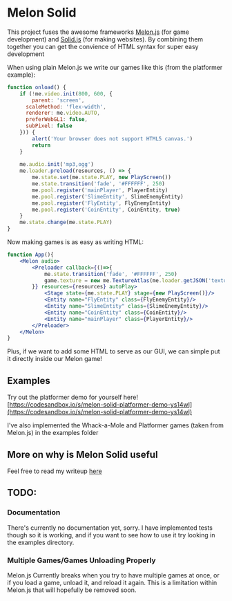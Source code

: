 # Melon Solid

This project fuses the awesome frameworks [Melon.js](https://www.melonjs.org) (for game development) and [Solid.js](https://www.solidjs.com/) (for making websites). By combining them together you can get the convience of HTML syntax for super easy development


When using plain Melon.js we write our games like this (from the platformer example):

```jsx
function onload() {
    if (!me.video.init(800, 600, {
        parent: 'screen',
      scaleMethod: 'flex-width',
      renderer: me.video.AUTO,
      preferWebGL1: false,
      subPixel: false
    })) {
        alert('Your browser does not support HTML5 canvas.')
        return
    }
    
    me.audio.init('mp3,ogg')
    me.loader.preload(resources, () => {
        me.state.set(me.state.PLAY, new PlayScreen())
        me.state.transition('fade', '#FFFFFF', 250)
        me.pool.register('mainPlayer', PlayerEntity)
        me.pool.register('SlimeEntity', SlimeEnemyEntity)
        me.pool.register('FlyEntity', FlyEnemyEntity)
        me.pool.register('CoinEntity', CoinEntity, true)
    }
    me.state.change(me.state.PLAY)
}
```

Now making games is as easy as writing HTML:

```jsx
function App(){
    <Melon audio>
        <Preloader callback={()=>{
            me.state.transition('fade', '#FFFFFF', 250)
            game.texture = new me.TextureAtlas(me.loader.getJSON('texture'), me.loader.getImage('texture'))
        }} resources={resources} autoPlay>
            <Stage state={me.state.PLAY} stage={new PlayScreen()}/>
            <Entity name="FlyEntity" class={FlyEnemyEntity}/>
            <Entity name="SlimeEntity" class={SlimeEnemyEntity}/>
            <Entity name="CoinEntity" class={CoinEntity}/>
            <Entity name="mainPlayer" class={PlayerEntity}/>
        </Preloader>
    </Melon>
}
```

Plus, if we want to add some HTML to serve as our GUI, we can simple put it directly inside our Melon game!

## Examples

Try out the platformer demo for yourself here!
[https://codesandbox.io/s/melon-solid-platformer-demo-ys14wl](https://codesandbox.io/s/melon-solid-platformer-demo-ys14wl)

I've also implemented the Whack-a-Mole and Platformer games (taken from Melon.js) in the examples folder

## More on why is Melon Solid useful
Feel free to read my writeup [here](https://melonjs.discourse.group/t/melon-solid-a-jsx-approach-for-melon-js/14)

## TODO:

### Documentation

There's currently no documentation yet, sorry. I have implemented tests though so it is working, and if you want to see how to use it try looking in the examples directory.

### Multiple Games/Games Unloading Properly

Melon.js Currently breaks when you try to have multiple games at once, or if you load a game, unload it, and reload it again. This is a limitation within Melon.js that will hopefully be removed soon.
